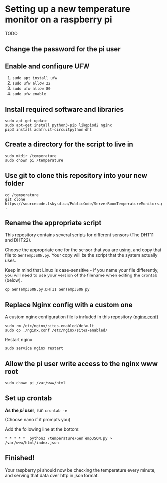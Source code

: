 # Setting up a new temperature monitor on a raspberry pi

TODO

## Change the password for the pi user


## Enable and configure UFW
1. `sudo apt install ufw`
2. `sudo ufw allow 22`
3. `sudo ufw allow 80`
4. `sudo ufw enable`

## Install required software and libraries

```
sudo apt-get update
sudo apt-get install python3-pip libgpiod2 nginx
pip3 install adafruit-circuitpython-dht
```

## Create a directory for the script to live in
```
sudo mkdir /temperature
sudo chown pi /temperature
```

## Use git to clone this repository into your new folder
```
cd /temperature
git clone https://sourcecode.lskysd.ca/PublicCode/ServerRoomTemperatureMonitors.git .
```

## Rename the appropriate script

This repository contains several scripts for different sensors (The DHT11 and DHT22). 

Choose the appropriate one for the sensor that you are using, and copy that file to `GenTempJSON.py`. Your copy will be the script that the system actually uses.

Keep in mind that Linux is case-sensitive - if you name your file differently, you will need to use your version of the filename when editing the crontab (below).

```
cp GenTempJSON.py.DHT11 GenTempJSON.py
```

## Replace Nginx config with a custom one
A custom nginx configuration file is included in this repository ([nginx.conf](nginx.conf))
```
sudo rm /etc/nginx/sites-enabled/default
sudo cp ./nginx.conf /etc/nginx/sites-enabled/
```

Restart nginx
```
sudo service nginx restart
```
## Allow the pi user write access to the nginx www root

```
sudo chown pi /var/www/html
```

## Set up crontab
**As the *pi* user**, run `crontab -e`

(Choose nano if it prompts you)

Add the following line at the bottom:
```
* * * * *  python3 /temperature/GenTempJSON.py > /var/www/html/index.json
```

## Finished!

Your raspberry pi should now be checking the temperature every minute, and serving that data over http in json format.